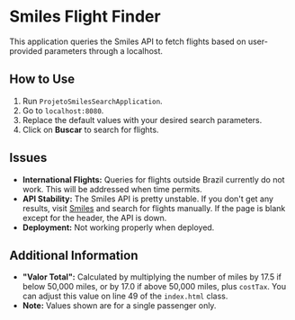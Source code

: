 # **Smiles Flight Finder**

This application queries the Smiles API to fetch flights based on user-provided parameters through a localhost.

## **How to Use**

1. Run `ProjetoSmilesSearchApplication`.
2. Go to `localhost:8080`.
3. Replace the default values with your desired search parameters.
4. Click on **Buscar** to search for flights.

## **Issues**

- **International Flights:** Queries for flights outside Brazil currently do not work. This will be addressed when time permits.
- **API Stability:** The Smiles API is pretty unstable. If you don't get any results, visit [Smiles](https://www.smiles.com.br/home) and search for flights manually. If the page is blank except for the header, the API is down.
- **Deployment:** Not working properly when deployed.
## **Additional Information**

- **"Valor Total":** Calculated by multiplying the number of miles by 17.5 if below 50,000 miles, or by 17.0 if above 50,000 miles, plus `costTax`. You can adjust this value on line 49 of the `index.html` class.
- **Note:** Values shown are for a single passenger only.
